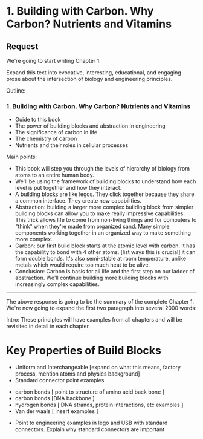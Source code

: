 # 1. Building with Carbon. Why Carbon? Nutrients and Vitamins

## Request


We're going to start writing Chapter 1. 

Expand this text into evocative, interesting, educational, and engaging prose about the intersection of biology and engineering principles. 

Outline:
### 1. Building with Carbon. Why Carbon? Nutrients and Vitamins
   - Guide to this book
   - The power of building blocks and abstraction in engineering
   - The significance of carbon in life
   - The chemistry of carbon
   - Nutrients and their roles in cellular processes

Main points:
* This book will step you through the levels of hierarchy of biology from atoms to an entire human body. 
* We'll be using the framework of building blocks to understand how each level is put together and how they interact.
* A building blocks are like legos. They click together because they share a common interface. They create new capabilities. 
* Abstraction: building a larger more complex building block from simpler building blocks can allow you to make really impressive capabilities. This trick allows life to come from non-living things and for computers to "think" when they're made from organized sand. Many simple components working together in an organized way to make something more complex.
* Carbon: our first build block starts at the atomic level with carbon. It has the capability to bond with 4 other atoms. [list ways this is crucial] it can form double bonds. It's also semi-stable at room temperature, unlike metals which would require too much heat to be alive.
* Conclusion: Carbon is basis for all life and the first step on our ladder of abstraction. We'll continue building more building blocks with increasingly complex capabilities.

---

The above response is going to be the summary of the complete Chapter 1. We're now going to expand the first two paragraph into several 2000 words:

Intro: These principles will have examples from all chapters and will be revisited in detail in each chapter.
# Key Properties of Build Blocks
* Uniform and Interchangeable [expand on what this means, factory process, mention atoms and physics background]
* Standard connector point examples
 - carbon bonds [ point to structure of amino acid back bone ]
 - carbon bonds [DNA backbone ] 
 - hydrogen bonds [ DNA strands, protein interactions, etc examples ]
 - Van der waals [ insert examples ]
* Point to engineering examples in lego and USB with standard connectors. Explain why standard connectors are important

